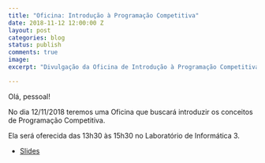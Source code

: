 ```yaml
---
title: "Oficina: Introdução à Programação Competitiva"
date: 2018-11-12 12:00:00 Z
layout: post
categories: blog
status: publish
comments: true
image:
excerpt: "Divulgação da Oficina de Introdução à Programação Competitiva"

---
```


Olá, pessoal!

No dia 12/11/2018 teremos uma Oficina que buscará introduzir os conceitos de Programação Competitiva.

Ela será oferecida das 13h30 às 15h30 no Laboratório de Informática 3.

- [Slides]({{site.url}}/assets/oficina-introducao-a-programacao-competitiva/introducao-a-programacao-competitiva.pdf)
